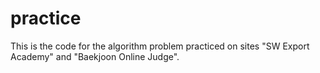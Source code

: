 # practice
This is the code for the algorithm problem practiced on sites "SW Export Academy" and "Baekjoon Online Judge".
